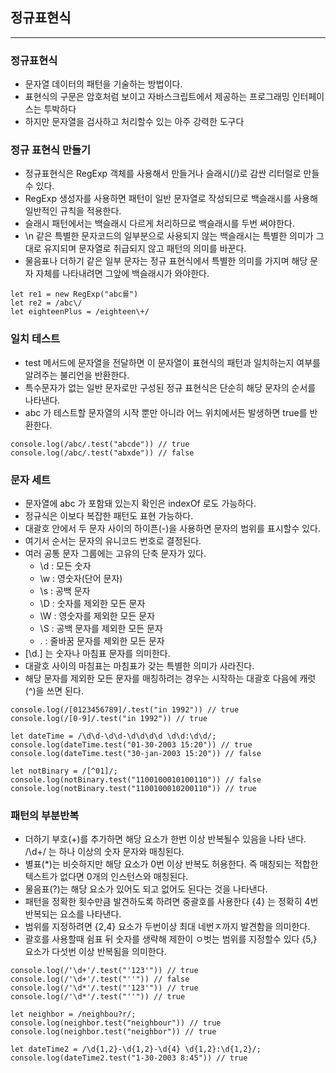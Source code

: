 
## 정규표현식

-------------------------------

### 정규표현식

* 문자열 데이터의 패턴을 기술하는 방법이다.
* 표현식의 구문은 암호처럼 보이고 자바스크립트에서 제공하는 프로그래밍 인터페이스는 투박하다
* 하지만 문자열을 검사하고 처리할수 있는 아주 강력한 도구다

### 정규 표현식 만들기

* 정규표현식은 RegExp 객체를 사용해서 만들거나 슬래시(/)로 감싼 리터럴로 만들수 있다.
* RegExp 생성자를 사용하면 패턴이 일반 문자열로 작성되므로 백슬래시를 사용해 일반적인 규칙을 적용한다.
* 슬래시 패턴에서는 백슬래시 다르게 처리하므로 백슬래시를 두번 써야한다.
* \n 같은 특별한 문자코드의 일부분으로 사용되지 않는 백슬래시는 특별한 의미가 그대로 유지되며 문자열로 취급되지 않고 패턴의 의미를 바꾼다.
* 물음표나 더하기 같은 일부 문자는 정규 표현식에서 특별한 의미를 가지며 해당 문자 자체를 나타내려면 그앞에 백슬래시가 와야한다.
```
let re1 = new RegExp("abc를")
let re2 = /abc\/
let eighteenPlus = /eighteen\+/
```

### 일치 테스트

* test 메서드에 문자열을 전달하면 이 문자열이 표현식의 패턴과 일치하는지 여부를 알려주는 불리언을 반환한다.
* 특수문자가 없는 일반 문자로만 구성된 정규 표현식은 단순히 해당 문자의 순서를 나타낸다.
* abc 가 테스트할 문자열의 시작 뿐만 아니라 어느 위치에서든 발생하면 true를 반환한다.
```
console.log(/abc/.test("abcde")) // true
console.log(/abc/.test("abxde")) // false
```

### 문자 세트

* 문자열에 abc 가 포함돼 있는지 확인은 indexOf 로도 가능하다.
* 정규식은 이보다 복잡한 패턴도 표현 가능하다.
* 대괄호 안에서 두 문자 사이의 하이픈(-)을 사용하면 문자의 범위를 표시할수 있다.
* 여기서 순서는 문자의 유니코드 번호로 결정된다.
* 여러 공통 문자 그룹에는 고유의 단축 문자가 있다.
  * \d : 모든 숫자
  * \w : 영숫자(단어 문자)
  * \s : 공백 문자
  * \D : 숫자를 제외한 모든 문자
  * \W : 영숫자를 제외한 모든 문자
  * \S : 공백 문자를 제외한 모든 문자
  * . : 줄바꿈 문자를 제외한 모든 문자
* [\d.] 는 숫자나 마침표 문자를 의미한다.
* 대괄호 사이의 마침표는 마침표가 갖는 특별한 의미가 사라진다.
* 해당 문자를 제외한 모든 문자를 매칭하려는 경우는 시작하는 대괄호 다음에 캐럿(^)을 쓰면 된다.
```
console.log(/[0123456789]/.test("in 1992")) // true
console.log(/[0-9]/.test("in 1992")) // true

let dateTime = /\d\d-\d\d-\d\d\d\d \d\d:\d\d/;
console.log(dateTime.test("01-30-2003 15:20")) // true
console.log(dateTime.test("30-jan-2003 15:20")) // false

let notBinary = /[^01]/;
console.log(notBinary.test("1100100010100110")) // false
console.log(notBinary.test("1100100010200110")) // true
```

### 패턴의 부분반복

* 더하기 부호(+)를 추가하면 해당 요소가 한번 이상 반복될수 있음을 나타 낸다. /\d+/ 는 하나 이상의 숫자 문자와 매칭된다.
* 별표(*)는 비슷하지만 해당 요소가 0번 이상 반복도 허용한다. 즉 매칭되는 적합한 텍스트가 없다면 0개의 인스턴스와 매칭된다.
* 물음표(?)는 해당 요소가 있어도 되고 없어도 된다는 것을 나타낸다.
* 패턴을 정확한 횟수만큼 발견하도록 하려면 중괄호를 사용한다 {4} 는 정확히 4번 반복되는 요소를 나타낸다.
* 범위를 지정하려면 {2,4} 요소가 두번이상 최대 네번ㅈ까지 발견함을 의미한다.
* 괄호를 사용할때 쉼표 뒤 숫자를 생략해 제한이 ㅇ벗는 범위를 지정할수 있다 {5,} 요소가 다섯번 이상 반복됨을 의미한다.
```
console.log(/'\d+'/.test("'123'")) // true
console.log(/'\d+'/.test("''")) // false
console.log(/'\d*'/.test("'123'")) // true
console.log(/'\d*'/.test("''")) // true

let neighbor = /neighbou?r/;
console.log(neighbor.test("neighbour")) // true
console.log(neighbor.test("neighbor")) // true

let dateTime2 = /\d{1,2}-\d{1,2}-\d{4} \d{1,2}:\d{1,2}/;
console.log(dateTime2.test("1-30-2003 8:45")) // true
```